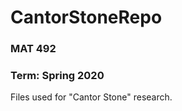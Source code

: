 <h1>CantorStoneRepo</h1>

<h3>MAT 492</h3>
<h3>Term: Spring 2020</h3>

<p>Files used for "Cantor Stone" research.</p>
